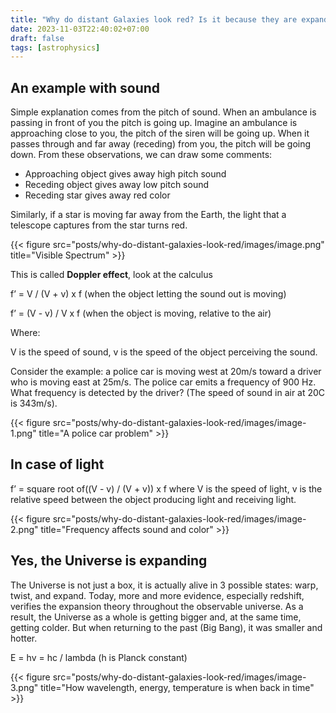 ```yaml
---
title: "Why do distant Galaxies look red? Is it because they are expanding?"
date: 2023-11-03T22:40:02+07:00
draft: false
tags: [astrophysics]
---
```


## An example with sound

Simple explanation comes from the pitch of sound. When an ambulance is passing in front of you the pitch is going up. Imagine an ambulance is approaching close to you, the pitch of the siren will be going up. When it passes through and far away (receding) from you, the pitch will be going down. From these observations, we can draw some comments:

- Approaching object gives away high pitch sound
- Receding object gives away low pitch sound
- Receding star gives away red color

Similarly, if a star is moving far away from the Earth, the light that a telescope captures from the star turns red.

{{< figure src="posts/why-do-distant-galaxies-look-red/images/image.png" title="Visible Spectrum" >}}

This is called **Doppler effect**, look at the calculus

f’ = V / (V + v) x f (when the object letting the sound out is moving)

f’ = (V - v) / V x f (when the object is moving, relative to the air)

Where:

V is the speed of sound, v is the speed of the object perceiving the sound.

Consider the example: a police car is moving west at 20m/s toward a driver who is moving east at 25m/s. The police car emits a frequency of 900 Hz. What frequency is detected by the driver? (The speed of sound in air at 20C is 343m/s).

{{< figure src="posts/why-do-distant-galaxies-look-red/images/image-1.png" title="A police car problem" >}}

## In case of light

f’ = square root of((V - v) / (V + v)) x f where V is the speed of light, v is the relative speed between the object producing light and receiving light.


{{< figure src="posts/why-do-distant-galaxies-look-red/images/image-2.png" title="Frequency affects sound and color" >}}


## Yes, the Universe is expanding

The Universe is not just a box, it is actually alive in 3 possible states: warp, twist, and expand. Today, more and more evidence, especially redshift, verifies the expansion theory throughout the observable universe. As a result, the Universe as a whole is getting bigger and, at the same time, getting colder. But when returning to the past (Big Bang), it was smaller and hotter.

E = hv = hc / lambda (h is Planck constant)

{{< figure src="posts/why-do-distant-galaxies-look-red/images/image-3.png" title="How wavelength, energy, temperature is when back in time" >}}